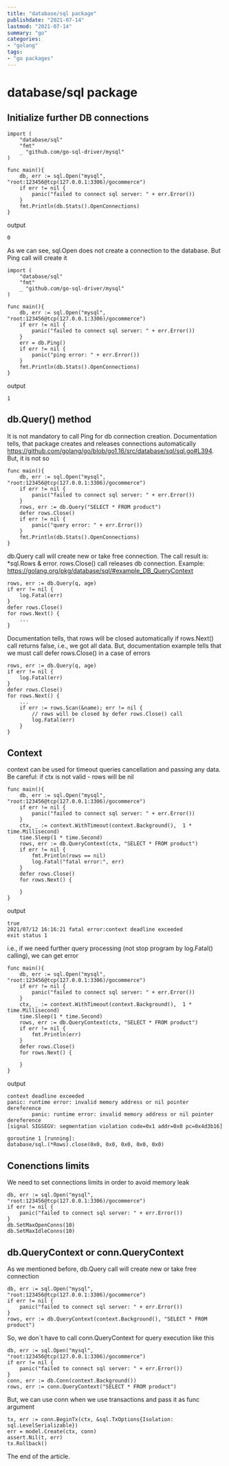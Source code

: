```yaml
---
title: "database/sql package"
publishdate: "2021-07-14"
lastmod: "2021-07-14"
summary: "go"
categories:
- "golang"
tags:
- "go packages"
---
```


# database/sql package

## Initialize further DB connections

```
import (
	"database/sql"
	"fmt"
	_ "github.com/go-sql-driver/mysql"
)

func main(){
	db, err := sql.Open("mysql", "root:123456@tcp(127.0.0.1:3306)/gocommerce")
	if err != nil {
		panic("failed to connect sql server: " + err.Error())
	}
	fmt.Println(db.Stats().OpenConnections)
}
```
output
```
0
```
As we can see, sql.Open does not create a connection to the database. But Ping call will create it
```
import (
	"database/sql"
	"fmt"
	_ "github.com/go-sql-driver/mysql"
)

func main(){
	db, err := sql.Open("mysql", "root:123456@tcp(127.0.0.1:3306)/gocommerce")
	if err != nil {
		panic("failed to connect sql server: " + err.Error())
	}
	err = db.Ping()
	if err != nil {
		panic("ping error: " + err.Error())
	}
	fmt.Println(db.Stats().OpenConnections)
}
```
output
```
1
```

## db.Query() method

It is not mandatory to call Ping for db connection creation. Documentation tells, that package creates and releases 
connections automatically https://github.com/golang/go/blob/go1.16/src/database/sql/sql.go#L394. But, it is not so
```
func main(){
	db, err := sql.Open("mysql", "root:123456@tcp(127.0.0.1:3306)/gocommerce")
	if err != nil {
		panic("failed to connect sql server: " + err.Error())
	}
	rows, err := db.Query("SELECT * FROM product")
	defer rows.Close()
	if err != nil {
		panic("query error: " + err.Error())
	}
	fmt.Println(db.Stats().OpenConnections)
}
```
db.Query call will create new or take free connection. The call result is: *sql.Rows & error.
rows.Close() call releases db connection. Example: https://golang.org/pkg/database/sql/#example_DB_QueryContext
```
rows, err := db.Query(q, age)
if err != nil {
    log.Fatal(err)
}
defer rows.Close()
for rows.Next() {
    ...
}
```
Documentation tells, that rows will be closed automatically if rows.Next() call returns false, i.e., we got all data.
But, documentation example tells that we must call defer rows.Close() in a case of errors
```
rows, err := db.Query(q, age)
if err != nil {
    log.Fatal(err)
}
defer rows.Close()
for rows.Next() {
    ...
	if err := rows.Scan(&name); err != nil {
        // rows will be closed by defer rows.Close() call
        log.Fatal(err)
    }
}
```

## Context

context can be used for timeout queries cancellation and passing any data.
Be careful: if ctx is not valid - rows will be nil
```
func main(){
	db, err := sql.Open("mysql", "root:123456@tcp(127.0.0.1:3306)/gocommerce")
	if err != nil {
		panic("failed to connect sql server: " + err.Error())
	}
	ctx, _ := context.WithTimeout(context.Background(),  1 * time.Millisecond)
	time.Sleep(1 * time.Second)
	rows, err := db.QueryContext(ctx, "SELECT * FROM product")
	if err != nil {
		fmt.Println(rows == nil)
		log.Fatal("fatal error:", err)
	}
	defer rows.Close()
	for rows.Next() {

	}
}
```
output
```
true
2021/07/12 16:16:21 fatal error:context deadline exceeded
exit status 1
```
i.e., if we need further query processing (not stop program by log.Fatal() calling), we can get error
```
func main(){
	db, err := sql.Open("mysql", "root:123456@tcp(127.0.0.1:3306)/gocommerce")
	if err != nil {
		panic("failed to connect sql server: " + err.Error())
	}
	ctx, _ := context.WithTimeout(context.Background(),  1 * time.Millisecond)
	time.Sleep(1 * time.Second)
	rows, err := db.QueryContext(ctx, "SELECT * FROM product")
	if err != nil {
		fmt.Println(err)
	}
	defer rows.Close()
	for rows.Next() {

	}
}
```
output
```
context deadline exceeded
panic: runtime error: invalid memory address or nil pointer dereference
        panic: runtime error: invalid memory address or nil pointer dereference
[signal SIGSEGV: segmentation violation code=0x1 addr=0x0 pc=0x4d3b16]

goroutine 1 [running]:
database/sql.(*Rows).close(0x0, 0x0, 0x0, 0x0, 0x0)
```

## Conenctions limits

We need to set connections limits in order to avoid memory leak
```
db, err := sql.Open("mysql", "root:123456@tcp(127.0.0.1:3306)/gocommerce")
if err != nil {
    panic("failed to connect sql server: " + err.Error())
}
db.SetMaxOpenConns(10)
db.SetMaxIdleConns(10)
```

## db.QueryContext or conn.QueryContext

As we mentioned before, db.Query call will create new or take free connection
```
db, err := sql.Open("mysql", "root:123456@tcp(127.0.0.1:3306)/gocommerce")
if err != nil {
    panic("failed to connect sql server: " + err.Error())
}
rows, err := db.QueryContext(context.Background(), "SELECT * FROM product")
```
So, we don`t have to call conn.QueryContext for query execution like this
```
db, err := sql.Open("mysql", "root:123456@tcp(127.0.0.1:3306)/gocommerce")
if err != nil {
    panic("failed to connect sql server: " + err.Error())
}
conn, err := db.Conn(context.Background())
rows, err := conn.QueryContext("SELECT * FROM product")
```
But, we can use conn when we use transactions and pass it as func argument
```
tx, err := conn.BeginTx(ctx, &sql.TxOptions{Isolation: sql.LevelSerializable})
err = model.Create(ctx, conn)
assert.Nil(t, err)
tx.Rollback()
```

The end of the article.